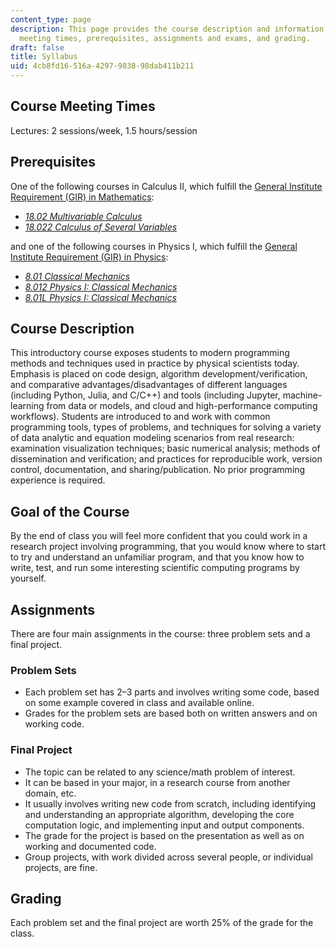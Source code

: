 ```yaml
---
content_type: page
description: This page provides the course description and information on objectives,
  meeting times, prerequisites, assignments and exams, and grading.
draft: false
title: Syllabus
uid: 4cb8fd16-516a-4297-9838-98dab411b211
---
```

## Course Meeting Times

Lectures: 2 sessions/week, 1.5 hours/session

## Prerequisites

One of the following courses in Calculus II, which fulfill the [General Institute Requirement (GIR) in Mathematics](https://catalog.mit.edu/mit/undergraduate-education/general-institute-requirements/):

- [*18.02 Multivariable Calculus*](https://ocw.mit.edu/courses/18-02sc-multivariable-calculus-fall-2010/)
- [*18.022 Calculus of Several Variables*](https://ocw.mit.edu/courses/18-022-calculus-of-several-variables-fall-2010/)

and one of the following courses in Physics I, which fulfill the [General Institute Requirement (GIR) in Physics](https://catalog.mit.edu/mit/undergraduate-education/general-institute-requirements/):

- [*8.01 Classical Mechanics*](https://ocw.mit.edu/courses/8-01sc-classical-mechanics-fall-2016/)
- [*8.012 Physics I: Classical Mechanics*](https://ocw.mit.edu/courses/8-012-physics-i-classical-mechanics-fall-2008/)
- [*8.01L Physics I: Classical Mechanics*](https://ocw.mit.edu/courses/8-01l-physics-i-classical-mechanics-fall-2005/)

## Course Description

This introductory course exposes students to modern programming methods and techniques used in practice by physical scientists today. Emphasis is placed on code design, algorithm development/verification, and comparative advantages/disadvantages of different languages (including Python, Julia, and C/C++) and tools (including Jupyter, machine-learning from data or models, and cloud and high-performance computing workflows). Students are introduced to and work with common programming tools, types of problems, and techniques for solving a variety of data analytic and equation modeling scenarios from real research: examination visualization techniques; basic numerical analysis; methods of dissemination and verification; and practices for reproducible work, version control, documentation, and sharing/publication. No prior programming experience is required. 

## Goal of the Course

By the end of class you will feel more confident that you could work in a research project involving programming, that you would know where to start to try and understand an unfamiliar program, and that you know how to write, test, and run some interesting scientific computing programs by yourself.

## Assignments

There are four main assignments in the course: three problem sets and a final project.

### Problem Sets 

- Each problem set has 2–3 parts and involves writing some code, based on some example covered in class and available online.
- Grades for the problem sets are based both on written answers and on working code.

### Final Project

- The topic can be related to any science/math problem of interest.
- It can be based in your major, in a research course from another domain, etc.
- It usually involves writing new code from scratch, including identifying and understanding an appropriate algorithm, developing the core computation logic, and implementing input and output components.
- The grade for the project is based on the presentation as well as on working and documented code.
- Group projects, with work divided across several people, or individual projects, are fine.

## Grading

Each problem set and the final project are worth 25% of the grade for the class.